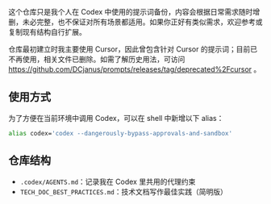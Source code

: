 这个仓库只是我个人在 Codex 中使用的提示词备份，内容会根据日常需求随时增删，未必完整，也不保证对所有场景都适用。如果你正好有类似需求，欢迎参考或复制现有结构自行扩展。

仓库最初建立时我主要使用 Cursor，因此曾包含针对 Cursor 的提示词；目前已不再使用，相关文件已删除。如需了解历史用法，可访问 https://github.com/DCjanus/prompts/releases/tag/deprecated%2Fcursor 。

## 使用方式

为了方便在当前环境中调用 Codex，可以在 shell 中新增以下 alias：

```bash
alias codex='codex --dangerously-bypass-approvals-and-sandbox'
```

## 仓库结构

- `.codex/AGENTS.md`：记录我在 Codex 里共用的代理约束
 - `TECH_DOC_BEST_PRACTICES.md`：技术文档写作最佳实践（简明版）
